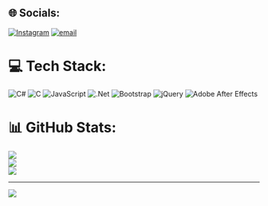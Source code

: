 
## 🌐 Socials:
[![Instagram](https://img.shields.io/badge/Instagram-%23E4405F.svg?logo=Instagram&logoColor=white)](https://instagram.com/abinashching) [![email](https://img.shields.io/badge/Email-D14836?logo=gmail&logoColor=white)](mailto:abinashchingsubam@gmail.com) 

# 💻 Tech Stack:
![C#](https://img.shields.io/badge/c%23-%23239120.svg?style=for-the-badge&logo=csharp&logoColor=white) ![C](https://img.shields.io/badge/c-%2300599C.svg?style=for-the-badge&logo=c&logoColor=white) ![JavaScript](https://img.shields.io/badge/javascript-%23323330.svg?style=for-the-badge&logo=javascript&logoColor=%23F7DF1E) ![.Net](https://img.shields.io/badge/.NET-5C2D91?style=for-the-badge&logo=.net&logoColor=white) ![Bootstrap](https://img.shields.io/badge/bootstrap-%238511FA.svg?style=for-the-badge&logo=bootstrap&logoColor=white) ![jQuery](https://img.shields.io/badge/jquery-%230769AD.svg?style=for-the-badge&logo=jquery&logoColor=white) ![Adobe After Effects](https://img.shields.io/badge/Adobe%20After%20Effects-9999FF.svg?style=for-the-badge&logo=Adobe%20After%20Effects&logoColor=white)
# 📊 GitHub Stats:
![](https://github-readme-stats.vercel.app/api?username=ColgateSingh&theme=dark&hide_border=false&include_all_commits=false&count_private=false)<br/>
![](https://nirzak-streak-stats.vercel.app/?user=ColgateSingh&theme=dark&hide_border=false)<br/>
![](https://github-readme-stats.vercel.app/api/top-langs/?username=ColgateSingh&theme=dark&hide_border=false&include_all_commits=false&count_private=false&layout=compact)

---
[![](https://visitcount.itsvg.in/api?id=ColgateSingh&icon=0&color=0)](https://visitcount.itsvg.in)

<!-- Proudly created with GPRM ( https://gprm.itsvg.in ) -->
